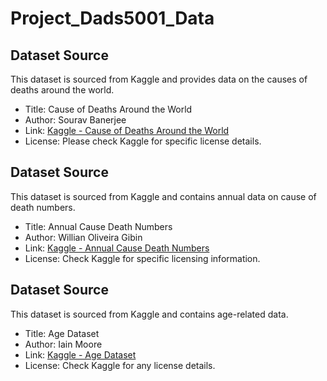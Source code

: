 # Project_Dads5001_Data
## Dataset Source

This dataset is sourced from Kaggle and provides data on the causes of deaths around the world.
- Title: Cause of Deaths Around the World
- Author: Sourav Banerjee
- Link: [Kaggle - Cause of Deaths Around the World](https://www.kaggle.com/datasets/iamsouravbanerjee/cause-of-deaths-around-the-world)
- License: Please check Kaggle for specific license details.
  
## Dataset Source

This dataset is sourced from Kaggle and contains annual data on cause of death numbers.

- Title: Annual Cause Death Numbers
- Author: Willian Oliveira Gibin
- Link: [Kaggle - Annual Cause Death Numbers](https://www.kaggle.com/datasets/willianoliveiragibin/annual-cause-death-numbers?resource=download)
- License: Check Kaggle for specific licensing information.

## Dataset Source

This dataset is sourced from Kaggle and contains age-related data.

- Title: Age Dataset
- Author: Iain Moore
- Link: [Kaggle - Age Dataset](https://www.kaggle.com/datasets/imoore/age-dataset)
- License: Check Kaggle for any license details.
